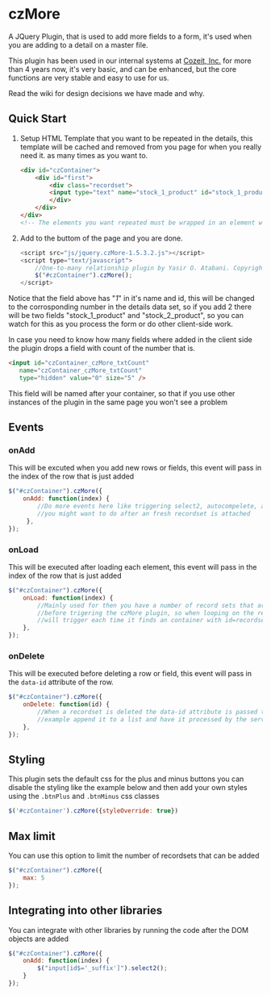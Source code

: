 czMore
======

A JQuery Plugin, that is used to add more fields to a form, it's used when you are adding to a detail on a master file.

This plugin has been used in our internal systems at [Cozeit, Inc.](http://cozeit.com) for more than 4 years now, it's very basic, and can be enhanced, but the core functions are very stable and easy to use for us.

Read the wiki for design decisions we have made and why.

## Quick Start

1. Setup HTML Template that you want to be repeated in the details, this template will be cached and removed from you page for when you really need it. as many times as you want to.

	```html
	<div id="czContainer">
		<div id="first">
			<div class="recordset">
			<input type="text" name="stock_1_product" id="stock_1_product" />
			</div>
		</div>
	</div>
	<!-- The elements you want repeated must be wrapped in an element with id="recordset" -->
	```

2. Add to the buttom of the page and you are done.

	```javascript
	<script src="js/jquery.czMore-1.5.3.2.js"></script>
	<script type="text/javascript">
		//One-to-many relationship plugin by Yasir O. Atabani. Copyrights Reserved.
		$("#czContainer").czMore();
	</script>
	```


Notice that the field above has "_1_" in it's name and id, this will be changed to the corrosponding number in the details data set, so if you add 2 there will be two fields "stock_1_product" and "stock_2_product", so you can watch for this as you process the form or do other client-side work.

In case you need to know how many fields where added in the client side the plugin drops a field with count of the number that is.

```html
<input id="czContainer_czMore_txtCount"
   name="czContainer_czMore_txtCount"
   type="hidden" value="0" size="5" />
```

This field will be named after your container, so that if you use other instances of the plugin in the same page you won't see a problem

## Events

### onAdd
  This will be excuted when you add new rows or fields, this event will pass in the index of the row that is just added
  
```javascript  
$("#czContainer").czMore({
	onAdd: function(index) {
		//Do more events here like triggering select2, autocompelete, and/or any more things,
		//you might want to do after an fresh recordset is attached
	 },
});
```
### onLoad
  This will be executed after loading each element, this event will pass in the index of the row that is just added

```javascript  
$("#czContainer").czMore({
	onLoad: function(index) {
		//Mainly used for then you have a number of record sets that are passed/loaded into html
		//before trigering the czMore plugin, so when looping on the recordsets this evenT
		//will trigger each time it finds an container with id=recordset
	},
});
```
### onDelete
  This will be executed before deleting a row or field, this event will pass in the `data-id` attribute of the row.
  
```javascript  
$("#czContainer").czMore({
	onDelete: function(id) {
		//When a recordset is deleted the data-id attribute is passed to this funciton so you can for 
		//example append it to a list and have it processed by the server after the records are saved
	},
});
```

## Styling
  This plugin sets the default css for the plus and minus buttons you can disable
  the styling like the example below and  then add your own styles using the
`.btnPlus` and `.btnMinus` css classes

```javascript
$('#czContainer').czMore({styleOverride: true})
```

## Max limit
  You can use this option to limit the number of recordsets that can be added
```javascript
$("#czContainer").czMore({
    max: 5
});
```

## Integrating into other libraries
You can integrate with other libraries by running the code after the DOM objects are added
```javascript
$("#czContainer").czMore({
    onAdd: function(index) {
        $("input[id$='_suffix']").select2();
    }
});
```